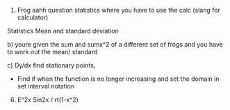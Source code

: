 
1)  Frog aahh question statistics where you have to use the calc (slang for calculator)

Statistics Mean and standard deviation

b) youre given the sum and sumx^2 of a different set of frogs and you have to work out the mean/ standard

c) Dy/dx find stationary points, 

-  Find if when the function is no longer increasing and set the domain in set interval notation

6) E^2x Sin2x / rt(1-x^2)

